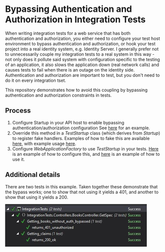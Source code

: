 # Bypassing Authentication and Authorization in Integration Tests

When writing integration tests for a web service that has both authentication and authorization,
you either need to configure your test host environment to bypass authentication and authorization,
or hook your test project into a real identity system, e.g. Identity Server. I generally prefer
not to unnecessarily couple my integration tests to a real system in this way - not only does it
pollute said system with configuration specific to the testing of an application, it also slows
the application down (real network calls) and causes tests to fail when there is an outage on the
identity side. Authentication and authorization are important to test, but you don't need to do it
on every integration tset.

This repository demonstrates how to avoid this coupling by bypassing authentication and authorization
constraints in tests.

## Process

1. Configure Startup in your API host to enable bypassing authentication/authorization configuration
See [here](IdentityServer/Startup.cs#L23) for an example.
2. Override this method in a *TestStartup* class (which derives from *Startup*) to register fake handlers.
Examples of how to fake this are available [here](IntegrationTests/Infrastructure/Security), with example
usage [here](IntegrationTests/Infrastructure/Hosting/TestStartup.cs).
3. Configure *WebApplicationFactory* to use *TestStartup* in your tests.
[Here](IntegrationTests/Infrastructure/Hosting/MyWebApplicationFactory.cs) is an example of how to
configure this, and [here](IntegrationTests/Controllers/BooksController/GetSpec/Getting_claims.cs#L17)
is an example of how to use it.

## Additional details

There are two tests in this example. Taken together these demonstrate that the bypass works; one to
show that not using it yields a 401, and another to show that using it yields a 200.

![tests screenshot](tests.jpg)